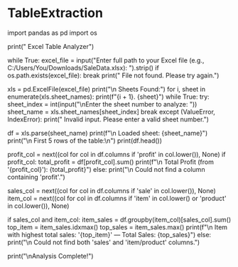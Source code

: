 # TableExtraction
import pandas as pd
import os

print(" Excel Table Analyzer")


while True:
    excel_file = input("Enter full path to your Excel file (e.g., C:/Users/You/Downloads/SaleData.xlsx): ").strip()
    if os.path.exists(excel_file):
        break
    print(" File not found. Please try again.")


xls = pd.ExcelFile(excel_file)
print("\n Sheets Found:")
for i, sheet in enumerate(xls.sheet_names):
    print(f"{i + 1}. {sheet}")
while True:
    try:
        sheet_index = int(input("\nEnter the sheet number to analyze: "))
        sheet_name = xls.sheet_names[sheet_index]
        break
    except (ValueError, IndexError):
        print(" Invalid input. Please    enter a valid sheet number.")


df = xls.parse(sheet_name)
print(f"\n Loaded sheet: {sheet_name}")
print("\n First 5 rows of the table:\n")
print(df.head())


profit_col = next((col for col in df.columns if 'profit' in col.lower()), None)
if profit_col:
    total_profit = df[profit_col].sum()
    print(f"\n Total Profit (from '{profit_col}'): {total_profit}")
else:
    print("\n Could not find a column containing 'profit'.")

sales_col = next((col for col in df.columns if 'sale' in col.lower()), None)
item_col = next((col for col in df.columns if 'item' in col.lower() or 'product' in col.lower()), None)

if sales_col and item_col:
    item_sales = df.groupby(item_col)[sales_col].sum()
    top_item = item_sales.idxmax()
    top_sales = item_sales.max()
    print(f"\n Item with highest total sales: '{top_item}' — Total Sales: {top_sales}")
else:
    print("\n Could not find both 'sales' and 'item/product' columns.")

print("\nAnalysis Complete!")

